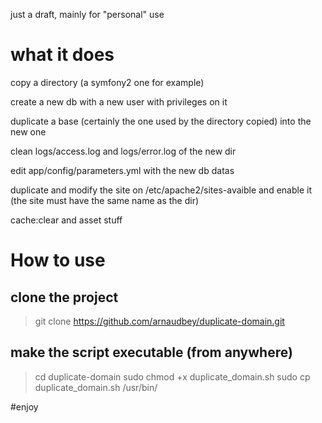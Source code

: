 just a draft, mainly for "personal" use

# what it does

copy a directory (a symfony2 one for example)

create a new db with a new user with privileges on it

duplicate a base (certainly the one used by the directory copied) into the new one

clean logs/access.log and logs/error.log of the new dir

edit app/config/parameters.yml with the new db datas

duplicate and modify the site on /etc/apache2/sites-avaible and enable it (the site must have the same name as the dir) 

cache:clear and asset stuff

# How to use
## clone the project
> git clone https://github.com/arnaudbey/duplicate-domain.git

## make the script executable (from anywhere)
> cd duplicate-domain
> sudo chmod +x duplicate_domain.sh
> sudo cp duplicate_domain.sh /usr/bin/

#enjoy
